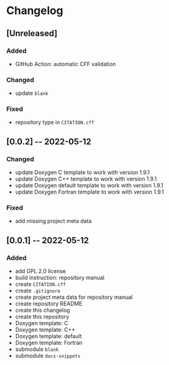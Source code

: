 <!------------------------------------------------------------------------------
--
-- Copyright (C) 2022 Kevin Matthes
--
-- This program is free software; you can redistribute it and/or modify
-- it under the terms of the GNU General Public License as published by
-- the Free Software Foundation; either version 2 of the License, or
-- (at your option) any later version.
--
-- This program is distributed in the hope that it will be useful,
-- but WITHOUT ANY WARRANTY; without even the implied warranty of
-- MERCHANTABILITY or FITNESS FOR A PARTICULAR PURPOSE.  See the
-- GNU General Public License for more details.
--
-- You should have received a copy of the GNU General Public License along
-- with this program; if not, write to the Free Software Foundation, Inc.,
-- 51 Franklin Street, Fifth Floor, Boston, MA 02110-1301 USA.
--
----
--
--  FILE
--      CHANGELOG.md
--
--  BRIEF
--      The development history of this project.
--
--  AUTHOR
--      Kevin Matthes
--
--  COPYRIGHT
--      (C) 2022 Kevin Matthes.
--      This file is licensed GPL 2 as of June 1991.
--
--  DATE
--      2022
--
--  NOTE
--      See `LICENSE' for full license.
--      See `README.md' for project details.
--
------------------------------------------------------------------------------->

# Changelog

## [Unreleased]

### Added

* GitHub Action:  automatic CFF validation

### Changed

* update `blank`

### Fixed

* repository type in `CITATION.cff`

## [0.0.2] -- 2022-05-12

### Changed

* update Doxygen C template to work with version 1.9.1
* update Doxygen C++ template to work with version 1.9.1
* update Doxygen default template to work with version 1.9.1
* update Doxygen Fortran template to work with version 1.9.1

### Fixed

* add missing project meta data

## [0.0.1] -- 2022-05-12

### Added

* add GPL 2.0 license
* build instruction:  repository manual
* create `CITATION.cff`
* create `.gitignore`
* create project meta data for repository manual
* create repository README
* create this changelog
* create this repository
* Doxygen template:  C
* Doxygen template:  C++
* Doxygen template:  default
* Doxygen template:  Fortran
* submodule `blank`
* submodule `docs-snippets`

<!----------------------------------------------------------------------------->
